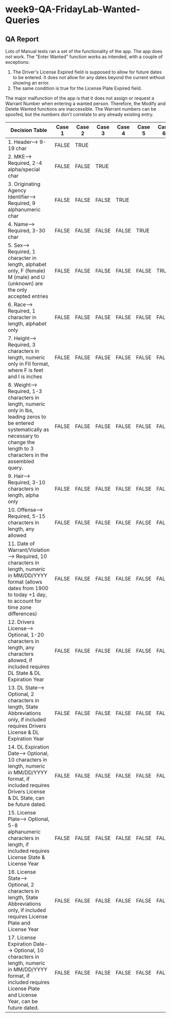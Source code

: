 # week9-QA-FridayLab-Wanted-Queries
## QA Report

Lots of Manual tests ran a set of the functionality of the app.
The app does not work. 
The "Enter Wanted" function works as intended, with a couple of exceptions:
1. The Driver's License Expired field is supposed to allow for future dates to be entered. It does not allow for any dates beyond the current without showing an error.
2. The same condition is true for the License Plate Expired field.

The major malfunction of the app is that it does not assign or request a Warrant Number when entering a wanted person. Therefore, the Modify and Delete Wanted functions are inaccessible. The Warrant numbers can be spoofed, but the numbers don't correlate to any already existing entry.

| Decision Table       | Case 1 | Case 2 | Case 3 | Case 4 | Case 5 |Case 6| Case 7 | Case 8 | Case 9 | Case 10 | Case 11 | Case 12 |Case 13|Case 14| Case 15 | Case 16 | Case 17 | Case 18|
|---|---|---|---|---|---|---|---|---|---|---|---|---|---|---|---|---|---|---|
|1. Header--> 9-19 char|FALSE|TRUE|
|2. MKE--> Required, 2-4 alpha/special char|FALSE|FALSE|TRUE|
|3. Originating Agency Identifier--> Required, 9 alphanumeric char|FALSE|FALSE|FALSE|TRUE|
|4. Name--> Required, 3-30 char|FALSE|FALSE|FALSE|FALSE|TRUE|
|5. Sex--> Required, 1 character in length, alphabet only, F (female) M (male) and U (unknown) are the only accepted entries|FALSE|FALSE|FALSE|FALSE|FALSE|TRUE|
|6. Race--> Required, 1 character in length, alphabet only|FALSE|FALSE|FALSE|FALSE|FALSE|FALSE|TRUE|
|7. Height--> Required, 3 characters in length, numeric only in FII format, where F is feet and I is inches|FALSE|FALSE|FALSE|FALSE|FALSE|FALSE|FALSE|TRUE|
|8. Weight--> Required, 1-3 characters in length, numeric only in lbs, leading zeros to be entered systematically as necessary to change the length to 3 characters in the assembled query.|FALSE|FALSE|FALSE|FALSE|FALSE|FALSE|FALSE|FALSE|TRUE|
|9. Hair--> Required, 3-10 characters in length, alpha only|FALSE|FALSE|FALSE|FALSE|FALSE|FALSE|FALSE|FALSE|FALSE|TRUE|
|10. Offense--> Required, 5-15 characters in length, any allowed|FALSE|FALSE|FALSE|FALSE|FALSE|FALSE|FALSE|FALSE|FALSE|FALSE|TRUE|
|11. Date of Warrant/Violation--> Required, 10 characters in length, numeric in MM/DD/YYYY format (allows dates from 1900 to today +1 day, to account for time zone differences)|FALSE|FALSE|FALSE|FALSE|FALSE|FALSE|FALSE|FALSE|FALSE|FALSE|FALSE|TRUE|
|12. Drivers License--> Optional, 1-20 characters in length, any characters allowed, if included requires DL State & DL Expiration Year|FALSE|FALSE|FALSE|FALSE|FALSE|FALSE|FALSE|FALSE|FALSE|FALSE|FALSE|FALSE|TRUE|
|13. DL State--> Optional, 2 characters in length, State Abbreviations only, if included requires Drivers License & DL Expiration Year|FALSE|FALSE|FALSE|FALSE|FALSE|FALSE|FALSE|FALSE|FALSE|FALSE|FALSE|FALSE|FALSE|TRUE|
|14. DL Expiration Date--> Optional, 10 characters in length, numeric in MM/DD/YYYY format, if included requires Drivers License & DL State, can be future dated.|FALSE|FALSE|FALSE|FALSE|FALSE|FALSE|FALSE|FALSE|FALSE|FALSE|FALSE|FALSE|FALSE|FALSE|TRUE|
|15. License Plate--> Optional, 5-8 alphanumeric characters in length, if included requires License State & License Year|FALSE|FALSE|FALSE|FALSE|FALSE|FALSE|FALSE|FALSE|FALSE|FALSE|FALSE|FALSE|FALSE|FALSE|FALSE|TRUE|
|16. License State--> Optional, 2 characters in length, State Abbreviations only, if included requires License Plate and License Year|FALSE|FALSE|FALSE|FALSE|FALSE|FALSE|FALSE|FALSE|FALSE|FALSE|FALSE|FALSE|FALSE|FALSE|FALSE|FALSE|TRUE|
|17. License Expiration Date--> Optional, 10 characters in length, numeric in MM/DD/YYYY format, if included requires License Plate and License Year, can be future dated.|FALSE|FALSE|FALSE|FALSE|FALSE|FALSE|FALSE|FALSE|FALSE|FALSE|FALSE|FALSE|FALSE|FALSE|FALSE|FALSE|FALSE|TRUE|
